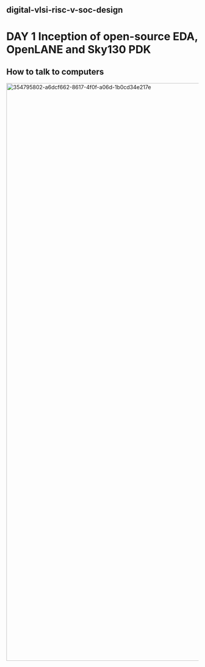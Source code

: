 ## digital-vlsi-risc-v-soc-design
# DAY 1 Inception of open-source EDA, OpenLANE and Sky130 PDK
## How to talk to computers
<img width="1512" alt="354795802-a6dcf662-8617-4f0f-a06d-1b0cd34e217e" src="https://github.com/user-attachments/assets/f500dc08-55f8-4636-bd50-ce87b3527303">

